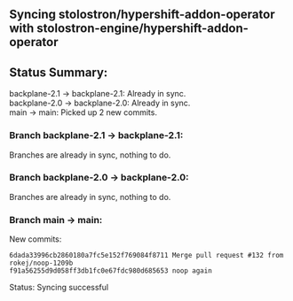 ## Syncing stolostron/hypershift-addon-operator with stolostron-engine/hypershift-addon-operator

## Status Summary:

backplane-2.1 -> backplane-2.1: Already in sync.  
backplane-2.0 -> backplane-2.0: Already in sync.  
main -> main: Picked up 2 new commits.  

### Branch backplane-2.1 -> backplane-2.1:

Branches are already in sync, nothing to do.

### Branch backplane-2.0 -> backplane-2.0:

Branches are already in sync, nothing to do.

### Branch main -> main:

New commits:

```
6dada33996cb2860180a7fc5e152f769084f8711 Merge pull request #132 from rokej/noop-1209b
f91a56255d9d058ff3db1fc0e67fdc980d685653 noop again
```

Status: Syncing successful
